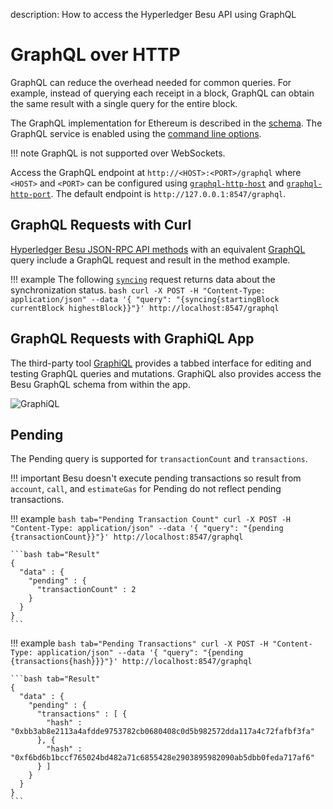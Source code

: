 description: How to access the Hyperledger Besu API using GraphQL
<!--- END of page meta data -->

# GraphQL over HTTP

GraphQL can reduce the overhead needed for common queries. For example, instead of querying each receipt in a
block, GraphQL can obtain the same result with a single query for the entire block. 

The GraphQL implementation for Ethereum is described in the [schema](https://github.com/hyperledger/besu/blob/master/ethereum/api/src/main/resources/schema.graphqls). 
The GraphQL service is enabled using the [command line options](API.md#enabling-api-access).

!!! note
    GraphQL is not supported over WebSockets.
    
Access the GraphQL endpoint at `http://<HOST>:<PORT>/graphql` where `<HOST>` and `<PORT>` can be configured using [`graphql-http-host`](../../../Reference/CLI/CLI-Syntax.md#graphql-http-host) and [`graphql-http-port`](../../../Reference/CLI/CLI-Syntax.md#graphql-http-port). The default endpoint is `http://127.0.0.1:8547/graphql`.


## GraphQL Requests with Curl 

[Hyperledger Besu JSON-RPC API methods](../../../Reference/API-Methods.md) with an equivalent [GraphQL](GraphQL.md) 
query include a GraphQL request and result in the method example. 

!!! example
    The following [`syncing`](../../../Reference/API-Methods.md#eth_syncing) request returns data about the synchronization status.
    ```bash
    curl -X POST -H "Content-Type: application/json" --data '{ "query": "{syncing{startingBlock currentBlock highestBlock}}"}' http://localhost:8547/graphql
    ```

## GraphQL Requests with GraphiQL App

The third-party tool [GraphiQL](https://github.com/skevy/graphiql-app) provides a tabbed interface for editing and testing GraphQL 
queries and mutations. GraphiQL also provides access the Besu GraphQL schema from within the app. 

![GraphiQL](../../../images/GraphiQL.png) 

## Pending  

The Pending query is supported for `transactionCount` and `transactions`. 

!!! important 
    Besu doesn't execute pending transactions so result from `account`, `call`, and `estimateGas` for Pending
    do not reflect pending transactions. 

!!! example
    ```bash tab="Pending Transaction Count"
    curl -X POST -H "Content-Type: application/json" --data '{ "query": "{pending {transactionCount}}"}' http://localhost:8547/graphql
    ```
    
    ```bash tab="Result"
    {
      "data" : {
        "pending" : {
          "transactionCount" : 2
        }
      }
    }
    ```
    
!!! example
    ```bash tab="Pending Transactions"
    curl -X POST -H "Content-Type: application/json" --data '{ "query": "{pending {transactions{hash}}}"}' http://localhost:8547/graphql
    ```
        
    ```bash tab="Result"
    {
      "data" : {
        "pending" : {
          "transactions" : [ {
            "hash" : "0xbb3ab8e2113a4afdde9753782cb0680408c0d5b982572dda117a4c72fafbf3fa"
          }, {
            "hash" : "0xf6bd6b1bccf765024bd482a71c6855428e2903895982090ab5dbb0feda717af6"
          } ]
        }
      }
    }
    ``` 
